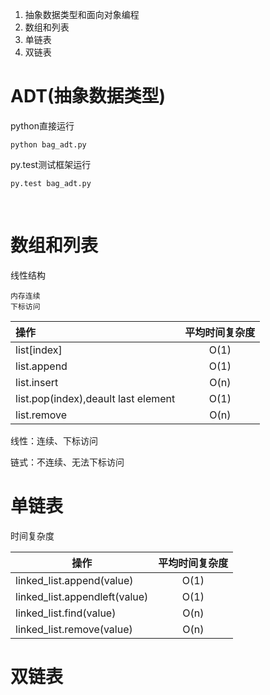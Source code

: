1. 抽象数据类型和面向对象编程
2. 数组和列表
3. 单链表
4. 双链表



# ADT(抽象数据类型)

python直接运行

    python bag_adt.py

py.test测试框架运行

    py.test bag_adt.py

​    



# 数组和列表

线性结构

    内存连续
    下标访问


| 操作                                | 平均时间复杂度 |
| :---------------------------------- | :------------: |
| list[index]                         |      O(1)      |
| list.append                         |      O(1)      |
| list.insert                         |      O(n)      |
| list.pop(index),deault last element |      O(1)      |
| list.remove                         |      O(n)      |



线性：连续、下标访问

链式：不连续、无法下标访问



# 单链表

时间复杂度

| 操作                          | 平均时间复杂度 |
| ----------------------------- | :------------: |
| linked_list.append(value)     |      O(1)      |
| linked_list.appendleft(value) |      O(1)      |
| linked_list.find(value)       |      O(n)      |
| linked_list.remove(value)     |      O(n)      |



# 双链表

